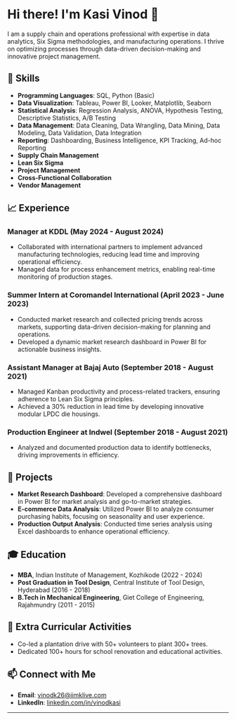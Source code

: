 # Hi there! I'm Kasi Vinod 👋

I am a supply chain and operations professional with expertise in data analytics, Six Sigma methodologies, and manufacturing operations. I thrive on optimizing processes through data-driven decision-making and innovative project management.

## 🔧 Skills
- **Programming Languages**: SQL, Python (Basic)
- **Data Visualization**: Tableau, Power BI, Looker, Matplotlib, Seaborn
- **Statistical Analysis**: Regression Analysis, ANOVA, Hypothesis Testing, Descriptive Statistics, A/B Testing
- **Data Management**: Data Cleaning, Data Wrangling, Data Mining, Data Modeling, Data Validation, Data Integration
- **Reporting**: Dashboarding, Business Intelligence, KPI Tracking, Ad-hoc Reporting
- **Supply Chain Management**
- **Lean Six Sigma**
- **Project Management**
- **Cross-Functional Collaboration**
- **Vendor Management**

## 📈 Experience

### Manager at KDDL (May 2024 - August 2024)
- Collaborated with international partners to implement advanced manufacturing technologies, reducing lead time and improving operational efficiency.
- Managed data for process enhancement metrics, enabling real-time monitoring of production stages.

### Summer Intern at Coromandel International (April 2023 - June 2023)
- Conducted market research and collected pricing trends across markets, supporting data-driven decision-making for planning and operations.
- Developed a dynamic market research dashboard in Power BI for actionable business insights.

### Assistant Manager at Bajaj Auto (September 2018 - August 2021)
- Managed Kanban productivity and process-related trackers, ensuring adherence to Lean Six Sigma principles.
- Achieved a 30% reduction in lead time by developing innovative modular LPDC die housings.

### Production Engineer at Indwel (September 2018 - August 2021)
- Analyzed and documented production data to identify bottlenecks, driving improvements in efficiency.

## 🚀 Projects
- **Market Research Dashboard**: Developed a comprehensive dashboard in Power BI for market analysis and go-to-market strategies.
- **E-commerce Data Analysis**: Utilized Power BI to analyze consumer purchasing habits, focusing on seasonality and user experience.
- **Production Output Analysis**: Conducted time series analysis using Excel dashboards to enhance operational efficiency.

## 🎓 Education
- **MBA**, Indian Institute of Management, Kozhikode (2022 - 2024)
- **Post Graduation in Tool Design**, Central Institute of Tool Design, Hyderabad (2016 - 2018)
- **B.Tech in Mechanical Engineering**, Giet College of Engineering, Rajahmundry (2011 - 2015)

## 🌱 Extra Curricular Activities
- Co-led a plantation drive with 50+ volunteers to plant 300+ trees.
- Dedicated 100+ hours for school renovation and educational activities.

## 📫 Connect with Me
- **Email**: [vinodk26@iimklive.com](mailto:vinodk26@iimklive.com)
- **LinkedIn**: [linkedin.com/in/vinodkasi](https://www.linkedin.com/in/vinodkasi/)

---
